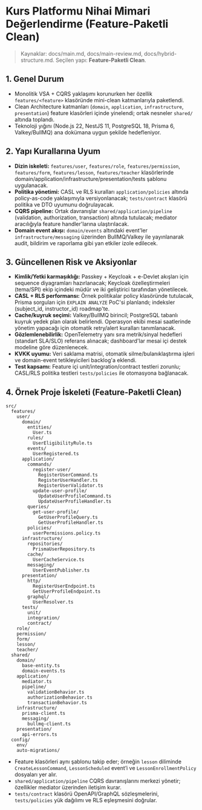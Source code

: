 ﻿# Kurs Platformu Nihai Mimari Değerlendirme (Feature-Paketli Clean)

> Kaynaklar: docs/main.md, docs/main-review.md, docs/hybrid-structure.md. Seçilen yapı: **Feature-Paketli Clean**.

## 1. Genel Durum
- Monolitik VSA + CQRS yaklaşımı korunurken her özellik `features/<feature>` klasöründe mini-clean katmanlarıyla paketlendi.
- Clean Architecture katmanları (`domain`, `application`, `infrastructure`, `presentation`) feature klasörleri içinde yinelendi; ortak nesneler `shared/` altında toplandı.
- Teknoloji yığını (Node.js 22, NestJS 11, PostgreSQL 18, Prisma 6, Valkey/BullMQ) ana dokümana uygun şekilde hedefleniyor.

## 2. Yapı Kurallarına Uyum
- **Dizin iskeleti:** `features/user`, `features/role`, `features/permission`, `features/form`, `features/lesson`, `features/teacher` klasörlerinde domain/application/infrastructure/presentation/tests şablonu uygulanacak.
- **Politika yönetimi:** CASL ve RLS kuralları `application/policies` altında policy-as-code yaklaşımıyla versiyonlanacak; `tests/contract` klasörü politika ve DTO uyumunu doğrulayacak.
- **CQRS pipeline:** Ortak davranışlar `shared/application/pipeline` (validation, authorization, transaction) altında tutulacak; mediator aracılığıyla feature handler'larına ulaştırılacak.
- **Domain event akışı:** `domain/events` altındaki event'ler `infrastructure/messaging` üzerinden BullMQ/Valkey ile yayınlanarak audit, bildirim ve raporlama gibi yan etkiler izole edilecek.

## 3. Güncellenen Risk ve Aksiyonlar
- **Kimlik/Yetki karmaşıklığı:** Passkey + Keycloak + e-Devlet akışları için sequence diyagramları hazırlanacak; Keycloak özelleştirmeleri (tema/SPI) ekip içindeki müdür ve iki geliştirici tarafından yönetilecek.
- **CASL + RLS performansı:** Örnek politikalar policy klasöründe tutulacak, Prisma sorguları için `EXPLAIN ANALYZE` PoC'si planlandı; indeksler (subject_id, instructor_id) roadmap'te.
- **Cache/kuyruk seçimi:** Valkey/BullMQ birincil; PostgreSQL tabanlı kuyruk yedek plan olarak belirlendi. Operasyon ekibi mesai saatlerinde yönetim yapacağı için otomatik retry/alert kuralları tanımlanacak.
- **Gözlemlenebilirlik:** OpenTelemetry yanı sıra metrik/sinyal hedefleri (standart SLA/SLO) referans alınacak; dashboard'lar mesai içi destek modeline göre düzenlenecek.
- **KVKK uyumu:** Veri saklama matrisi, otomatik silme/bulanıklaştırma işleri ve domain-event tetikleyicileri backlog'a eklendi.
- **Test kapsamı:** Feature içi unit/integration/contract testleri zorunlu; CASL/RLS politika testleri `tests/policies` ile otomasyona bağlanacak.

## 4. Örnek Proje İskeleti (Feature-Paketli Clean)
```
src/
  features/
    user/
      domain/
        entities/
          User.ts
        rules/
          UserEligibilityRule.ts
        events/
          UserRegistered.ts
      application/
        commands/
          register-user/
            RegisterUserCommand.ts
            RegisterUserHandler.ts
            RegisterUserValidator.ts
          update-user-profile/
            UpdateUserProfileCommand.ts
            UpdateUserProfileHandler.ts
        queries/
          get-user-profile/
            GetUserProfileQuery.ts
            GetUserProfileHandler.ts
        policies/
          userPermissions.policy.ts
      infrastructure/
        repositories/
          PrismaUserRepository.ts
        cache/
          UserCacheService.ts
        messaging/
          UserEventPublisher.ts
      presentation/
        http/
          RegisterUserEndpoint.ts
          GetUserProfileEndpoint.ts
        graphql/
          UserResolver.ts
      tests/
        unit/
        integration/
        contract/
    role/
    permission/
    form/
    lesson/
    teacher/
  shared/
    domain/
      base-entity.ts
      domain-events.ts
    application/
      mediator.ts
      pipeline/
        validationBehavior.ts
        authorizationBehavior.ts
        transactionBehavior.ts
    infrastructure/
      prisma-client.ts
      messaging/
        bullmq-client.ts
    presentation/
      api-errors.ts
  config/
    env/
    auto-migrations/
```
- Feature klasörleri aynı şablonu takip eder; örneğin `lesson` diliminde `CreateLessonCommand`, `LessonScheduled` event’i ve `LessonEnrollmentPolicy` dosyaları yer alır.
- `shared/application/pipeline` CQRS davranışlarını merkezi yönetir; özellikler mediator üzerinden iletişim kurar.
- `tests/contract` klasörü OpenAPI/GraphQL sözleşmelerini, `tests/policies` yük dağılımı ve RLS eşleşmesini doğrular.

